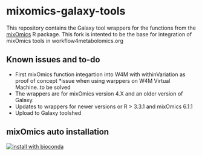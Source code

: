 # mixomics-galaxy-tools

This repository contains the Galaxy tool wrappers for the functions from the [mixOmics](https://cran.r-project.org/web/packages/mixOmics/index.html) R package. 
This fork is intented to be the base for integration of mixOmics tools in workflow4metabolomics.org

## Known issues and to-do
* First mixOmics function integartion into W4M with withinVariation as proof of concept
*issue when using warppers on W4M Virtual Machine..to be solved
* The wrappers are for mixOmics version 4.X and an older version of Galaxy.
* Updates to wrappers for newer versions or R > 3.3.1 and mixOmics 6.1.1
* Upload to Galaxy toolshed


## mixOmics auto installation

[![install with bioconda](https://img.shields.io/badge/install%20with-bioconda-brightgreen.svg?style=flat-square)](http://bioconda.github.io/recipes/r-mixomics/README.html)
